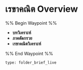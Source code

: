 # เรขาคณิต Overview

%% Begin Waypoint %%
- **บทวิเคราะห์**
- **ภาคตัดกรวย**
- **เรขาคณิตวิเคราะห์**

%% End Waypoint %%
 
```ccard
type: folder_brief_live
```
 
